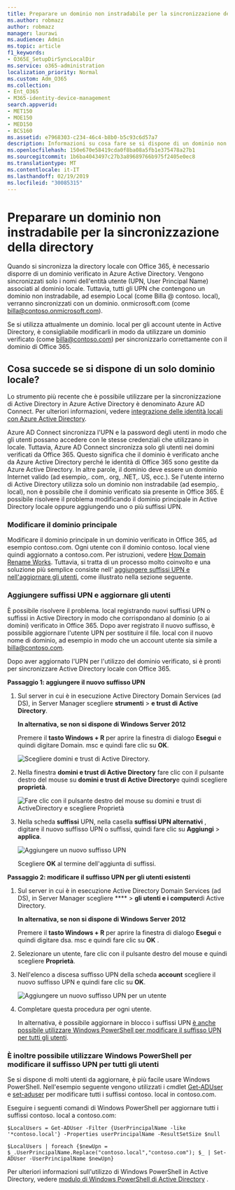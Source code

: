 ```yaml
---
title: Preparare un dominio non instradabile per la sincronizzazione della directory
ms.author: robmazz
author: robmazz
manager: laurawi
ms.audience: Admin
ms.topic: article
f1_keywords:
- O365E_SetupDirSyncLocalDir
ms.service: o365-administration
localization_priority: Normal
ms.custom: Adm_O365
ms.collection:
- Ent_O365
- M365-identity-device-management
search.appverid:
- MET150
- MOE150
- MED150
- BCS160
ms.assetid: e7968303-c234-46c4-b8b0-b5c93c6d57a7
description: Informazioni su cosa fare se si dispone di un dominio non routale associato agli utenti locali prima di eseguire la sincronizzazione con Office 365.
ms.openlocfilehash: 150e670e58419cda0f8ba08a5fb1e375478a27b1
ms.sourcegitcommit: 1b6ba4043497c27b3a89689766b975f2405e0ec8
ms.translationtype: MT
ms.contentlocale: it-IT
ms.lasthandoff: 02/19/2019
ms.locfileid: "30085315"
---
```

# <a name="prepare-a-non-routable-domain-for-directory-synchronization"></a>Preparare un dominio non instradabile per la sincronizzazione della directory
Quando si sincronizza la directory locale con Office 365, è necessario disporre di un dominio verificato in Azure Active Directory. Vengono sincronizzati solo i nomi dell'entità utente (UPN, User Principal Name) associati al dominio locale. Tuttavia, tutti gli UPN che contengono un dominio non instradabile, ad esempio Local (come Billa @ contoso. local), verranno sincronizzati con un dominio. onmicrosoft.com (come billa@contoso.onmicrosoft.com). 

Se si utilizza attualmente un dominio. local per gli account utente in Active Directory, è consigliabile modificarli in modo da utilizzare un dominio verificato (come billa@contoso.com) per sincronizzarlo correttamente con il dominio di Office 365.
  
## <a name="what-if-i-only-have-a-local-on-premises-domain"></a>Cosa succede se si dispone di un solo dominio locale?

Lo strumento più recente che è possibile utilizzare per la sincronizzazione di Active Directory in Azure Active Directory è denominato Azure AD Connect. Per ulteriori informazioni, vedere [integrazione delle identità locali con Azure Active Directory](https://docs.microsoft.com/azure/architecture/reference-architectures/identity/azure-ad).
  
Azure AD Connect sincronizza l'UPN e la password degli utenti in modo che gli utenti possano accedere con le stesse credenziali che utilizzano in locale. Tuttavia, Azure AD Connect sincronizza solo gli utenti nei domini verificati da Office 365. Questo significa che il dominio è verificato anche da Azure Active Directory perché le identità di Office 365 sono gestite da Azure Active Directory. In altre parole, il dominio deve essere un dominio Internet valido (ad esempio,. com,. org, .NET,. US, ecc.). Se l'utente interno di Active Directory utilizza solo un dominio non instradabile (ad esempio,. local), non è possibile che il dominio verificato sia presente in Office 365. È possibile risolvere il problema modificando il dominio principale in Active Directory locale oppure aggiungendo uno o più suffissi UPN.
  
### <a name="change-your-primary-domain"></a>**Modificare il dominio principale**

Modificare il dominio principale in un dominio verificato in Office 365, ad esempio contoso.com. Ogni utente con il dominio contoso. local viene quindi aggiornato a contoso.com. Per istruzioni, vedere [How Domain Rename Works](https://go.microsoft.com/fwlink/p/?LinkId=624174). Tuttavia, si tratta di un processo molto coinvolto e una soluzione più semplice consiste nell' [aggiungere suffissi UPN e nell'aggiornare gli utenti](prepare-a-non-routable-domain-for-directory-synchronization.md#bk_register), come illustrato nella sezione seguente.
  
### <a name="add-upn-suffixes-and-update-your-users-to-them"></a>**Aggiungere suffissi UPN e aggiornare gli utenti**

È possibile risolvere il problema. local registrando nuovi suffissi UPN o suffissi in Active Directory in modo che corrispondano al dominio (o ai domini) verificato in Office 365. Dopo aver registrato il nuovo suffisso, è possibile aggiornare l'utente UPN per sostituire il file. local con il nuovo nome di dominio, ad esempio in modo che un account utente sia simile a billa@contoso.com.
  
Dopo aver aggiornato l'UPN per l'utilizzo del dominio verificato, si è pronti per sincronizzare Active Directory locale con Office 365.
  
 **Passaggio 1: aggiungere il nuovo suffisso UPN**
  
1. Sul server in cui è in esecuzione Active Directory Domain Services (ad DS), in Server Manager scegliere **strumenti** \> **e trust di Active Directory**.
    
    **In alternativa, se non si dispone di Windows Server 2012**
    
    Premere il **tasto Windows + R** per aprire la finestra di dialogo **Esegui** e quindi digitare Domain. msc e quindi fare clic su **OK**.
    
    ![Scegliere domini e trust di Active Directory.](media/46b6e007-9741-44af-8517-6f682e0ac974.png)
  
2. Nella finestra **domini e trust di Active Directory** fare clic con il pulsante destro del mouse su **domini e trust di Active Directory**e quindi scegliere **proprietà**.
    
    ![Fare clic con il pulsante destro del mouse su domini e trust di ActiveDirectory e scegliere Proprietà](media/39d20812-ffb5-4ba9-8d7b-477377ac360d.png)
  
3. Nella scheda **suffissi** UPN, nella casella **suffissi UPN alternativi** , digitare il nuovo suffisso UPN o suffissi, quindi fare clic su **Aggiungi** \> **applica**.
    
    ![Aggiungere un nuovo suffisso UPN](media/a4aaf919-7adf-469a-b93f-83ef284c0915.PNG)
  
    Scegliere **OK** al termine dell'aggiunta di suffissi. 
    
 **Passaggio 2: modificare il suffisso UPN per gli utenti esistenti**
  
1. Sul server in cui è in esecuzione Active Directory Domain Services (ad DS), in Server Manager scegliere **** \> **gli utenti e i computer**di Active Directory.
    
    **In alternativa, se non si dispone di Windows Server 2012**
    
    Premere il **tasto Windows + R** per aprire la finestra di dialogo **Esegui** e quindi digitare dsa. msc e quindi fare clic su **OK** .
    
2. Selezionare un utente, fare clic con il pulsante destro del mouse e quindi scegliere **Proprietà**.
    
3. Nell'elenco a discesa suffisso UPN della scheda **account** scegliere il nuovo suffisso UPN e quindi fare clic su **OK**.
    
    ![Aggiungere un nuovo suffisso UPN per un utente](media/54876751-49f0-48cc-b864-2623c4835563.png)
  
4. Completare questa procedura per ogni utente.
    
    In alternativa, è possibile aggiornare in blocco i suffissi UPN [è anche possibile utilizzare Windows PowerShell per modificare il suffisso UPN per tutti gli utenti](prepare-a-non-routable-domain-for-directory-synchronization.md#BK_Posh).
    
### <a name="you-can-also-use-windows-powershell-to-change-the-upn-suffix-for-all-users"></a>**È inoltre possibile utilizzare Windows PowerShell per modificare il suffisso UPN per tutti gli utenti**

Se si dispone di molti utenti da aggiornare, è più facile usare Windows PowerShell. Nell'esempio seguente vengono utilizzati i cmdlet [Get-ADUser](https://go.microsoft.com/fwlink/p/?LinkId=624312) e [set-aduser](https://go.microsoft.com/fwlink/p/?LinkId=624313) per modificare tutti i suffissi contoso. local in contoso.com. 

Eseguire i seguenti comandi di Windows PowerShell per aggiornare tutti i suffissi contoso. local a contoso.com:
    
  ```
  $LocalUsers = Get-ADUser -Filter {UserPrincipalName -like '*contoso.local'} -Properties userPrincipalName -ResultSetSize $null
  ```

  ```
  $LocalUsers | foreach {$newUpn = $_.UserPrincipalName.Replace("contoso.local","contoso.com"); $_ | Set-ADUser -UserPrincipalName $newUpn}
  ```
Per ulteriori informazioni sull'utilizzo di Windows PowerShell in Active Directory, vedere [modulo di Windows PowerShell di Active Directory](https://go.microsoft.com/fwlink/p/?LinkId=624314) . 

